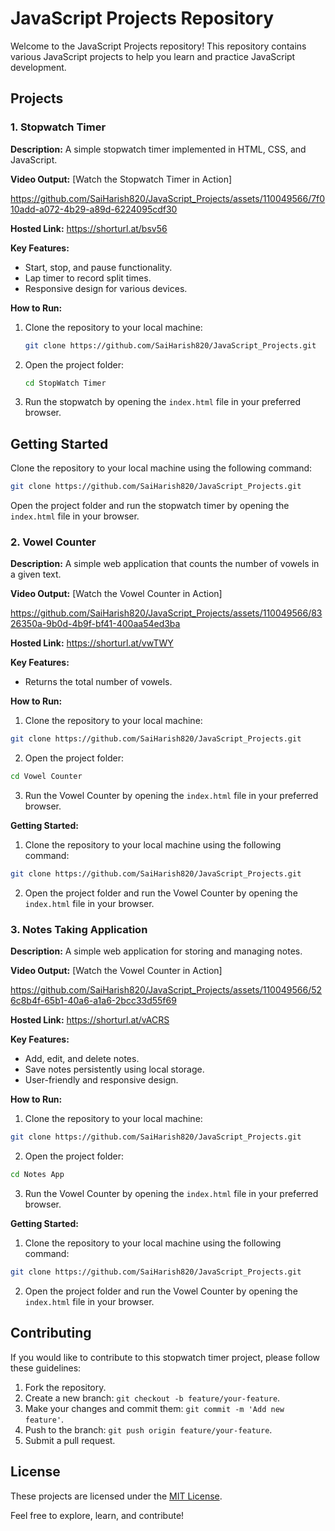 # JavaScript Projects Repository

Welcome to the JavaScript Projects repository! This repository contains various JavaScript projects to help you learn and practice JavaScript development.

## Projects

### 1. Stopwatch Timer

**Description:** A simple stopwatch timer implemented in HTML, CSS, and JavaScript.

**Video Output:**
[Watch the Stopwatch Timer in Action]

https://github.com/SaiHarish820/JavaScript_Projects/assets/110049566/7f010add-a072-4b29-a89d-6224095cdf30

**Hosted Link:** https://shorturl.at/bsv56


**Key Features:**
- Start, stop, and pause functionality.
- Lap timer to record split times.
- Responsive design for various devices.

**How to Run:**
1. Clone the repository to your local machine:
    ```bash
    git clone https://github.com/SaiHarish820/JavaScript_Projects.git
    ```

2. Open the project folder:
    ```bash
    cd StopWatch Timer
    ```

3. Run the stopwatch by opening the `index.html` file in your preferred browser.

## Getting Started

Clone the repository to your local machine using the following command:

```bash
git clone https://github.com/SaiHarish820/JavaScript_Projects.git
```

Open the project folder and run the stopwatch timer by opening the `index.html` file in your browser.

### 2. Vowel Counter

**Description:** A simple web application that counts the number of vowels in a given text.

**Video Output:**
[Watch the Vowel Counter in Action]


https://github.com/SaiHarish820/JavaScript_Projects/assets/110049566/8326350a-9b0d-4b9f-bf41-400aa54ed3ba



**Hosted Link:** https://shorturl.at/vwTWY


**Key Features:**
- Returns the total number of vowels.

**How to Run:**
1. Clone the repository to your local machine:

```bash
git clone https://github.com/SaiHarish820/JavaScript_Projects.git
```

2. Open the project folder:

```bash
cd Vowel Counter
```

3. Run the Vowel Counter by opening the `index.html` file in your preferred browser.

**Getting Started:**
1. Clone the repository to your local machine using the following command:

```bash
git clone https://github.com/SaiHarish820/JavaScript_Projects.git
```

2. Open the project folder and run the Vowel Counter by opening the `index.html` file in your browser.


### 3. Notes Taking Application

**Description:** A simple web application for storing and managing notes.

**Video Output:**
[Watch the Vowel Counter in Action]


https://github.com/SaiHarish820/JavaScript_Projects/assets/110049566/526c8b4f-65b1-40a6-a1a6-2bcc33d55f69



**Hosted Link:** https://shorturl.at/vACRS


**Key Features:**
- Add, edit, and delete notes.
- Save notes persistently using local storage.
- User-friendly and responsive design.

**How to Run:**
1. Clone the repository to your local machine:

```bash
git clone https://github.com/SaiHarish820/JavaScript_Projects.git
```

2. Open the project folder:

```bash
cd Notes App
```

3. Run the Vowel Counter by opening the `index.html` file in your preferred browser.

**Getting Started:**
1. Clone the repository to your local machine using the following command:

```bash
git clone https://github.com/SaiHarish820/JavaScript_Projects.git
```

2. Open the project folder and run the Vowel Counter by opening the `index.html` file in your browser.

## Contributing

If you would like to contribute to this stopwatch timer project, please follow these guidelines:

1. Fork the repository.
2. Create a new branch: `git checkout -b feature/your-feature`.
3. Make your changes and commit them: `git commit -m 'Add new feature'`.
4. Push to the branch: `git push origin feature/your-feature`.
5. Submit a pull request.

## License

These projects are licensed under the [MIT License](LICENSE).

Feel free to explore, learn, and contribute!
